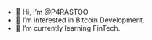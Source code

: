 - 👋 Hi, I’m @P4RASTOO
- 👀 I’m interested in Bitcoin Development.
- 🌱 I’m currently learning FinTech.

<!---
P4RASTOO/P4RASTOO is a ✨ special ✨ repository because its `README.md` (this file) appears on your GitHub profile.
You can click the Preview link to take a look at your changes.
--->

